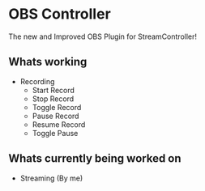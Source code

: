 # OBS Controller
The new and Improved OBS Plugin for StreamController!

## Whats working
- Recording
  - Start Record
  - Stop Record
  - Toggle Record
  - Pause Record
  - Resume Record
  - Toggle Pause
 
## Whats currently being worked on
- Streaming (By me)
